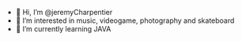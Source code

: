 - 👋 Hi, I’m @jeremyCharpentier
- 👀 I’m interested in music, videogame, photography and skateboard
- 🌱 I’m currently learning JAVA

<!---
panadesign/panadesign is a ✨ special ✨ repository because its `README.md` (this file) appears on your GitHub profile.
You can click the Preview link to take a look at your changes.
--->
